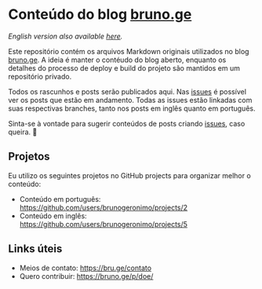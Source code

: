# Conteúdo do blog [bruno.ge]

_English version also available [here](README-en.md)._

Este repositório contém os arquivos Markdown originais utilizados no blog [bruno.ge]. A ideia é manter o contéudo do
blog aberto, enquanto os detalhes do processo de deploy e build do projeto são mantidos em um repositório privado.

Todos os rascunhos e posts serão publicados aqui. Nas [issues] é possível ver os posts que estão em andamento. Todas as
issues estão linkadas com suas respectivas branches, tanto nos posts em inglês quanto em português.

Sinta-se à vontade para sugerir conteúdos de posts criando [issues], caso queira. 🙂

## Projetos

Eu utilizo os seguintes projetos no GitHub projects para organizar melhor o conteúdo:
* Conteúdo em português: https://github.com/users/brunogeronimo/projects/2
* Conteúdo em inglês: https://github.com/users/brunogeronimo/projects/5

## Links úteis

* Meios de contato: https://bru.ge/contato
* Quero contribuir: https://bruno.ge/p/doe/

[issues]: <https://github.com/brunogeronimo/blog-content/issues>
[bruno.ge]: <https://bruno.ge>
